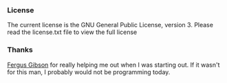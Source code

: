 ### License
The current license is the GNU General Public License, version 3. Please read the license.txt file to view the full license
### Thanks
[Fergus Gibson](http://www.twitter.com/accretor) for really helping me out when I was starting out. If it wasn't for this man, I probably would not be programming today.